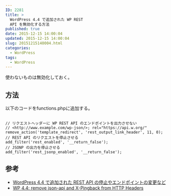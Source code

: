 ```yaml
---
ID: 2281
title: >
  WordPress 4.4 で追加された WP REST
  API を無効化する方法
published: true
date: 2015-12-15 14:00:04
updated: 2015-12-15 14:00:04
slug: 20151215140004.html
categories:
  - WordPress
tags:
  - WordPress
---
```


使わないものは無効化しておく。

<!--more-->
<h2>方法</h2>
以下のコードをfunctions.phpに追加する。
<pre class="language-php"><code>
// リクエストヘッダーに WP REST API のエンドポイントを出力させない
// &lt;http://www.example.com/wp-json/&gt;; rel="https://api.w.org/"
remove_action('template_redirect', 'rest_output_link_header', 11, 0);
// REST API のリクエストを停止させる
add_filter('rest_enabled', '__return_false');
// JSONP の出力を停止させる
add_filter('rest_jsonp_enabled', '__return_false');</code></pre>

<h2>参考</h2>
<ul>
  <li><a href="http://qiita.com/kuck1u/items/c879271aa280da62c573">WordPress 4.4 で追加された REST API の停止やエンドポイントの変更など</a></li>
  <li><a href="https://wordpress.org/support/topic/wp-44-remove-json-api-and-x-pingback-from-http-headers">WP 4.4: remove json-api and X-Pingback from HTTP Headers</a></li>
</ul>
